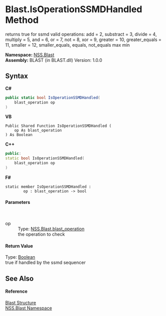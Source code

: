 # Blast.IsOperationSSMDHandled Method 
 

returns true for ssmd valid operations: add = 2, substract = 3, divide = 4, multiply = 5, and = 6, or = 7, not = 8, xor = 9, greater = 10, greater_equals = 11, smaller = 12, smaller_equals, equals, not_equals max min

**Namespace:**&nbsp;<a href="88b55311-4a89-0894-e27a-e157e443c7f7.md">NSS.Blast</a><br />**Assembly:**&nbsp;BLAST (in BLAST.dll) Version: 1.0.0

## Syntax

**C#**<br />
``` C#
public static bool IsOperationSSMDHandled(
	blast_operation op
)
```

**VB**<br />
``` VB
Public Shared Function IsOperationSSMDHandled ( 
	op As blast_operation
) As Boolean
```

**C++**<br />
``` C++
public:
static bool IsOperationSSMDHandled(
	blast_operation op
)
```

**F#**<br />
``` F#
static member IsOperationSSMDHandled : 
        op : blast_operation -> bool 

```


#### Parameters
&nbsp;<dl><dt>op</dt><dd>Type: <a href="545d7548-930f-7c02-0adc-5220144448d3.md">NSS.Blast.blast_operation</a><br />the operation to check</dd></dl>

#### Return Value
Type: <a href="https://docs.microsoft.com/dotnet/api/system.boolean" target="_blank" rel="noopener noreferrer">Boolean</a><br />true if handled by the ssmd sequencer

## See Also


#### Reference
<a href="efe93ce5-baaf-ed42-b038-35b4ff074233.md">Blast Structure</a><br /><a href="88b55311-4a89-0894-e27a-e157e443c7f7.md">NSS.Blast Namespace</a><br />